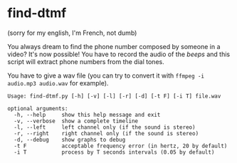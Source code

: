 # find-dtmf
(sorry for my english, I'm French, not dumb)

You always dream to find the phone number composed by someone in a video? It's now possible! You have to record the audio of the *beeps* and this script will extract phone numbers from the dial tones.

You have to give a wav file (you can try to convert it with `ffmpeg -i audio.mp3 audio.wav` for example).

```
Usage: find-dtmf.py [-h] [-v] [-l] [-r] [-d] [-t F] [-i T] file.wav

optional arguments:
  -h, --help     show this help message and exit
  -v, --verbose  show a complete timeline
  -l, --left     left channel only (if the sound is stereo)
  -r, --right    right channel only (if the sound is stereo)
  -d, --debug    show graphs to debug
  -t F           acceptable frequency error (in hertz, 20 by default)
  -i T           process by T seconds intervals (0.05 by default)
```

